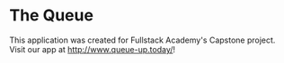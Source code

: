 # The Queue
This application was created for Fullstack Academy's Capstone project. 
Visit our app at http://www.queue-up.today/!

